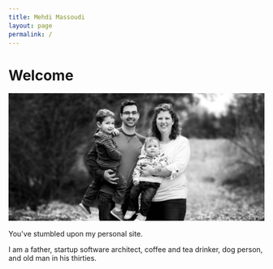 ```yaml
---
title: Mehdi Massoudi
layout: page
permalink: /
---
```


# Welcome

![Massoudi Family](images/family-header.png "Massoudi Family")

You've stumbled upon my personal site. 

I am a father, startup software architect, coffee and tea drinker, dog person, 
and old man in his thirties. 

